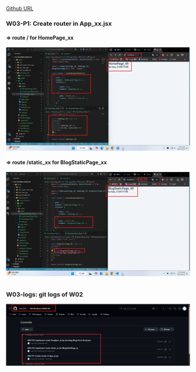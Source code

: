[Github URL](https://github.com/rory12392/1141-2N-demo-HUHAO-49)

### W03-P1: Create router in App_xx.jsx

#### => route / for HomePage_xx

![](w03-p1-1.png)

#### => route /static_xx for BlogStaticPage_xx

![](w03-p1-2.png)

```

```

### W03-logs: git logs of W02

![](w03-logs.png)
